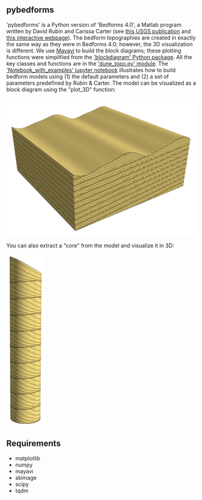 ## pybedforms

'pybedforms' is a Python version of 'Bedforms 4.0', a Matlab program written by David Rubin and Carissa Carter (see [this USGS publication](https://pubs.usgs.gov/of/2005/1272/) and [this interactive webpage](https://t.co/hHqVYBnGpF?amp=1)). The bedform topographies are created in exactly the same way as they were in Bedforms 4.0; however, the 3D visualization is different. We use [Mayavi](https://docs.enthought.com/mayavi/mayavi/) to build the block diagrams; these plotting functions were simplified from the ['blockdiagram' Python package](https://github.com/zsylvester/blockdiagram). All the key classes and functions are in the ['dune_topo.py' module](https://github.com/andrewannex/pybedforms/blob/main/src/pybedforms/dune_topo.py). The ['Notebook_with_examples' jupyter notebook](https://github.com/andrewannex/pybedforms/blob/main/examples/Notebook_with_examples.ipynb) illustrates how to build bedform models using (1) the default parameters and (2) a set of parameters predefined by Rubin & Carter. The model can be visualized as a block diagram using the "plot_3D" function:

<img src="https://raw.githubusercontent.com/AndrewAnnex/pybedforms/main/pybedforms_block_diagram.png" width="500">

You can also extract a "core" from the model and visualize it in 3D:

<img src="https://raw.githubusercontent.com/AndrewAnnex/pybedforms/main/pybedforms_core.png" width="100">

## Requirements

- matplotlib
- numpy
- mayavi
- skimage
- scipy
- tqdm

